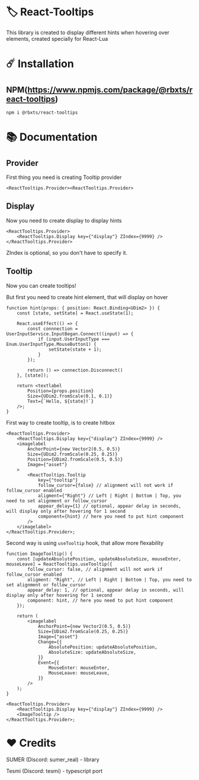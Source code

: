# 🏷 React-Tooltips
This library is created to display different hints when hovering over elements, created specially for React-Lua

# ☄️ Installation

## NPM(https://www.npmjs.com/package/@rbxts/react-tooltips)
``npm i @rbxts/react-tooltips``

# 📚 Documentation

## Provider
First thing you need is creating Tooltip provider

```tsx
<ReactTooltips.Provider><ReactTooltips.Provider>
```

## Display

Now you need to create display to display hints

```tsx
<ReactTooltips.Provider>
	<ReactTooltips.Display key={"display"} ZIndex={9999} />
</ReactTooltips.Provider>
```

ZIndex is optional, so you don't have to specify it.

## Tooltip

Now you can create tooltips!

But first you need to create hint element, that will display on hover

```tsx
function hint(props: { position: React.Binding<UDim2> }) {
	const [state, setState] = React.useState(1);

	React.useEffect(() => {
		const connnection = UserInputService.InputBegan.Connect((input) => {
			if (input.UserInputType === Enum.UserInputType.MouseButton1) {
				setState(state + 1);
			}
		});
		
		return () => connection.Disconnect()
	}, [state]);

	return <textlabel 
		Position={props.position} 
		Size={UDim2.fromScale(0.1, 0.1)} 
		Text={`Hello, ${state}!`} 
	/>;
}
```

First way to create tooltip, is to create hitbox

```tsx
<ReactTooltips.Provider>
	<ReactTooltips.Display key={"display"} ZIndex={9999} />
	<imagelabel
		AnchorPoint={new Vector2(0.5, 0.5)}
		Size={UDim2.fromScale(0.25, 0.25)}
		Position={UDim2.fromScale(0.5, 0.5)}
		Image={"asset"}
	>
		<ReactTooltips.Tooltip
			key={"tooltip"} 
			follow_cursor={false} // alignment will not work if follow_cursor enabled
			aligment={"Right"} // Left | Right | Bottom | Top, you need to set alignment or follow_cursor
			appear_delay={1} // optional, appear delay in seconds, will display only after hovering for 1 second
			component={hint} // here you need to put hint component
		/>
	</imagelabel>
</ReactTooltips.Provider>;
```

Second way is using ``useTooltip`` hook, that allow more flexability

```tsx
function ImageTooltip() {
	const [updateAbsolutePosition, updateAbsoluteSize, mouseEnter, mouseLeave] = ReactTooltips.useTooltip({
		follow_cursor: false, // alignment will not work if follow_cursor enabled
		aligment: "Right", // Left | Right | Bottom | Top, you need to set alignment or follow_cursor
		appear_delay: 1, // optional, appear delay in seconds, will display only after hovering for 1 second
		component: hint, // here you need to put hint component
	});

	return (
		<imagelabel
			AnchorPoint={new Vector2(0.5, 0.5)}
			Size={UDim2.fromScale(0.25, 0.25)}
			Image={"asset"}
			Change={{
				AbsolutePosition: updateAbsolutePosition,
				AbsoluteSize: updateAbsoluteSize,
			}}
			Event={{
				MouseEnter: mouseEnter,
				MouseLeave: mouseLeave,
			}}
		/>
	);
}

<ReactTooltips.Provider>
	<ReactTooltips.Display key={"display"} ZIndex={9999} />
	<ImageTooltip />
</ReactTooltips.Provider>;
```

# ❤️ Credits
SUMER (Discord: sumer_real) - library

Tesmi (Discord: tesmi) - typescript port